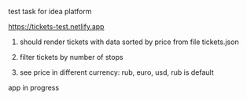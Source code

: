 test task for idea platform

https://tickets-test.netlify.app

1. should render tickets with data sorted by price from file tickets.json

2. filter tickets by number of stops

3. see price in different currency: rub, euro, usd, rub is default

app in progress